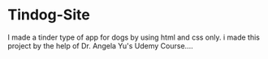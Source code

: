 # Tindog-Site
I made a tinder type of app for dogs by using html and css only. i made this project by the help of Dr. Angela Yu's Udemy Course....
